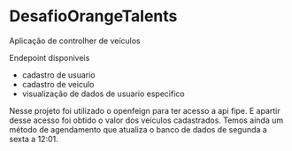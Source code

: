 # DesafioOrangeTalents

Aplicação de controlher de veículos 

Endepoint disponiveis
 - cadastro de usuario
 - cadastro de veiculo
 - visualização de dados de usuario especifico

Nesse projeto foi utilizado o openfeign para ter acesso a api fipe. E apartir desse acesso foi obtido o valor dos veículos cadastrados.
Temos ainda um método de agendamento que atualiza o banco de dados de segunda a sexta a 12:01.
 

